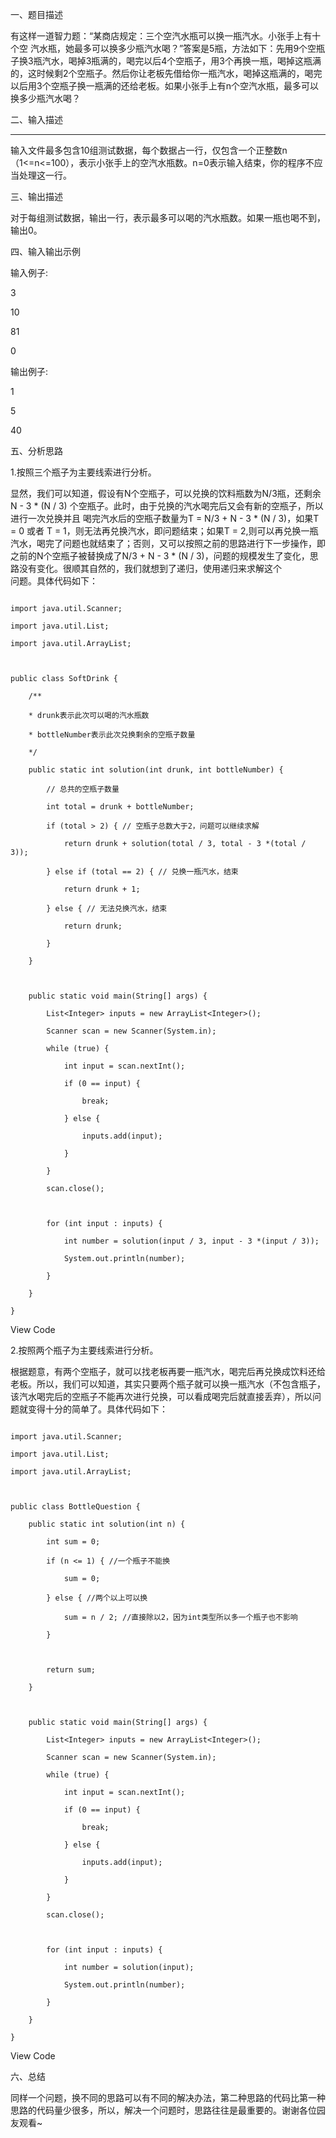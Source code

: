 一、题目描述

有这样一道智力题：“某商店规定：三个空汽水瓶可以换一瓶汽水。小张手上有十个空
汽水瓶，她最多可以换多少瓶汽水喝？”答案是5瓶，方法如下：先用9个空瓶子换3瓶汽水，喝掉3瓶满的，喝完以后4个空瓶子，用3个再换一瓶，喝掉这瓶满
的，这时候剩2个空瓶子。然后你让老板先借给你一瓶汽水，喝掉这瓶满的，喝完以后用3个空瓶子换一瓶满的还给老板。如果小张手上有n个空汽水瓶，最多可以换多少瓶汽水喝？

二、输入描述

****
输入文件最多包含10组测试数据，每个数据占一行，仅包含一个正整数n（1<=n<=100），表示小张手上的空汽水瓶数。n=0表示输入结束，你的程序不应当处理这一行。

三、输出描述

对于每组测试数据，输出一行，表示最多可以喝的汽水瓶数。如果一瓶也喝不到，输出0。

四、输入输出示例

输入例子:

3

10

81

0

输出例子:

1

5

40

五、分析思路

1.按照三个瓶子为主要线索进行分析。

显然，我们可以知道，假设有N个空瓶子，可以兑换的饮料瓶数为N/3瓶，还剩余N - 3 * (N / 3)
个空瓶子。此时，由于兑换的汽水喝完后又会有新的空瓶子，所以进行一次兑换并且 喝完汽水后的空瓶子数量为T = N/3 + N - 3 * (N /
3)，如果T = 0 或者 T = 1，则无法再兑换汽水，即问题结束；如果T =
2,则可以再兑换一瓶汽水，喝完了问题也就结束了；否则，又可以按照之前的思路进行下一步操作，即之前的N个空瓶子被替换成了N/3 + N - 3 * (N /
3)，问题的规模发生了变化，思路没有变化。很顺其自然的，我们就想到了递归，使用递归来求解这个  
问题。具体代码如下：

![]()![]()

    
    
    import java.util.Scanner;
    import java.util.List;
    import java.util.ArrayList;
    
    public class SoftDrink {
        /**
        * drunk表示此次可以喝的汽水瓶数
        * bottleNumber表示此次兑换剩余的空瓶子数量
        */
        public static int solution(int drunk, int bottleNumber) {
            // 总共的空瓶子数量
            int total = drunk + bottleNumber;
            if (total > 2) { // 空瓶子总数大于2，问题可以继续求解
                return drunk + solution(total / 3, total - 3 *(total / 3));
            } else if (total == 2) { // 兑换一瓶汽水，结束
                return drunk + 1;
            } else { // 无法兑换汽水，结束
                return drunk;
            }
        }
        
        public static void main(String[] args) {
            List<Integer> inputs = new ArrayList<Integer>();
            Scanner scan = new Scanner(System.in);
            while (true) {
                int input = scan.nextInt();
                if (0 == input) {
                    break;
                } else {
                    inputs.add(input);
                }
            }
            scan.close();
            
            for (int input : inputs) {
                int number = solution(input / 3, input - 3 *(input / 3));
                System.out.println(number);
            }
        }
    }

View Code

2.按照两个瓶子为主要线索进行分析。

根据题意，有两个空瓶子，就可以找老板再要一瓶汽水，喝完后再兑换成饮料还给老板。所以，我们可以知道，其实只要两个瓶子就可以换一瓶汽水（不包含瓶子，该汽水喝完后的空瓶子不能再次进行兑换，可以看成喝完后就直接丢弃），所以问题就变得十分的简单了。具体代码如下：

![]()![]()

    
    
    import java.util.Scanner;
    import java.util.List;
    import java.util.ArrayList;
    
    public class BottleQuestion {
        public static int solution(int n) {
            int sum = 0;
            if (n <= 1) { //一个瓶子不能换
                sum = 0;
            } else { //两个以上可以换
                sum = n / 2; //直接除以2，因为int类型所以多一个瓶子也不影响
            }
            
            return sum;
        }
        
        public static void main(String[] args) {
            List<Integer> inputs = new ArrayList<Integer>();
            Scanner scan = new Scanner(System.in);
            while (true) {
                int input = scan.nextInt();
                if (0 == input) {
                    break;
                } else {
                    inputs.add(input);
                }
            }
            scan.close();
            
            for (int input : inputs) {
                int number = solution(input);
                System.out.println(number);
            }
        }
    }

View Code

六、总结

同样一个问题，换不同的思路可以有不同的解决办法，第二种思路的代码比第一种思路的代码量少很多，所以，解决一个问题时，思路往往是最重要的。谢谢各位园友观看~

